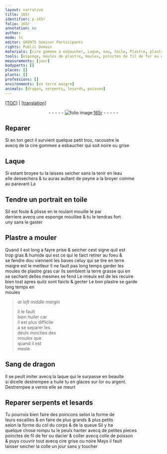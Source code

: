 ```yaml
---
layout: narrative
title: 165r
identifier: p-165r
folio: 165r
annotation: no
author:
mode: tc
editor: GR8975 Seminar Participants
rights: Public Domain
materials: [cire gommee a esbaucher, Laque, eau, toile, Plastre, plastre, terre grasse, huiler, Sang de dragon, laque, huile, or, argent, vernis, fil de fer ou dacier, coller, colle de poisson, cire grise ou noire, colle]
tools: [esponge, moules de plastre, moules, poinctes de fil de fer ou dacier]
measurements: [jour]
bodyparts: []
places: []
plants: []
professions: []
environments: [en terre maigre]
animals: [dragon, serpents, lesards, poisson]
---
```


<p><a href="{{ site.baseurl }}/diplomatic/">[TOC]</a> | <a href="{{ site.baseurl }}/texts/p-165r_tl/" target="_blank">[translation]</a></p><div class="folio" align="center">- - - - - <a href="http://gallica.bnf.fr/ark:/12148/btv1b10500001g/f335.item.r=" target="_blank"><img src="https://cu-mkp.github.io/2017-workshop-edition/assets/photo-icon.png" alt="folio image: " style="display:inline-block; margin-bottom:-3px;"/>165r</a> - - - - - </div>  
  

## Reparer

 
Si en ton gect il survient quelque petit trou, racoustre le<br/> avecq de la <span class="m">cire gommee a esbaucher</span> qui soit noire ou grise
 
 
  

## <span class="m">Laque</span>

 
Si estant broyee tu la laisses seicher sans la tenir en l<span class="m">eau</span><br/> elle dessechera & tu auras aultant de peyne a la broyer co<span class="exp">mm</span>e<br/> au parava<span class="exp">n</span>t <span class="del"><span class="add">La</span></span>
 
 
  

## Tendre un portrait en <span class="m">toile</span>

 
Sil est foule & plisse en le roulant mouille le par<br/> derriere avecq une <span class="tl">esponge</span> mouillee & tu le tendras fort<br/> uny sans le gaster
 
 
  

## <span class="m">Plastre</span> a mouler

 
Quand il est long a fayre prise & seicher cest signe quil est<br/> trop gras & humide qui est ce qui le faict retirer au foeu &<br/> se fendre dou viennent les baves celuy qui se tire <span class="env">en terre<br/> maigre</span> est le meilleur Il ne fault pas long temps garder les<br/> <span class="tl">moules de <span class="m">plastre</span></span> gras car ils semblent la <span class="m">terre grasse</span> qui en<br/> se sechant delles mesmes se fend <span class="add">Le mieulx est de les recuire<br/> bien tost apres quilz sont faicts & gecter Le bon <span class="m">plastre</span> se garde<br/> long temps en<br/> <span class="tl">moules</span></span>
 
> *at left middle margin*
> 
> 
>   Il le fault<br/> bien <span class="m">huiler</span> car<br/> il est plus difficile<br/> a se separer les<br/> deulx moicties des<br/> <span class="tl">moules</span> que<br/> qua<span class="exp">n</span>d il est<br/> mesle
 
 
  

## <span class="m">Sang de <span class="al">dragon</span></span>

 
Il se peult imiter avecq la <span class="m">laque</span> qui le surpasse en beaulte<br/> si dicelle destrempee a <span class="m">huile</span> tu en glaces sur l<span class="m">or</span> ou <span class="m">argent</span>.<br/> Destrempee a <span class="m">vernis</span> elle se meurt
 
 
  

## Reparer <span class="al">serpents</span> et <span class="al">lesards</span>

 
Tu pourrois bien faire des poincons selon la forme de<br/> leurs escailles & en faire de plus grands & plus petits<br/> selon la forme du col du corps & de la queue Sil y ha<br/> quelque chose rompu tu le peulx hanter avecq de petites <span class="del">pieces</span><br/> <span class="tl">poinctes de <span class="m">fil de fer ou dacier</span></span> & <span class="m">coller</span> avecq <span class="m">colle de <span class="al">poisson</span></span><br/> & puys couvrir tout avecq <span class="m">cire grise ou noire</span> Mays il fault<br/> laisser seicher la <span class="m">colle</span> un <span class="ms"><span class="tmp">jour</span></span> sans y toucher
 
